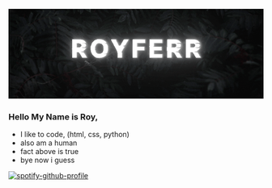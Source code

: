 ![royferr](https://github.com/royferr/royferr/blob/main/standard.gif)
### Hello My Name is Roy,
* I like to code, (html, css, python)
* also am a human
* fact above is true
* bye now i guess






[![spotify-github-profile](https://spotify-github-profile.vercel.app/api/view?uid=31c35kgaxrzq6uz34pzem25tvuxm&cover_image=true&theme=default&show_offline=false&background_color=121212&interchange=false&bar_color=73ff57&bar_color_cover=true)](https://spotify-github-profile.vercel.app/api/view?uid=31c35kgaxrzq6uz34pzem25tvuxm&redirect=true)
